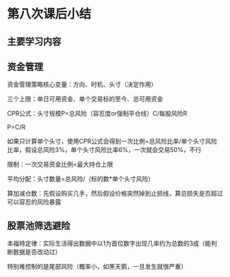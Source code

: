 # 第八次课后小结

## 主要学习内容

## 资金管理

资金管理策略核心变量：方向、时机、头寸（决定作用）

三个上限：单日可用资金、单个交易标的至今、总可用资金

CPR公式：头寸规模P=总风险（容忍度or强制平仓线）C/每股风险R

P=C/R

如果只计算单个头寸，使用CPR公式会得到一次比例=总风险比率/单个头寸风险比率，假设总风险3%，单个头寸风险比率6%，一次就会交易50%，不行

限制：一次交易资金比例<最大持仓上限

平均分配：头寸数量=总风险/（标的数*单个头寸风险）

算加减仓数：先假设购买几手，然后假设价格突然掉到止损线，算总损失是否超过可以容忍的风险暴露

## 股票池筛选避险

本福特定律：实际生活得出数据中以1为首位数字出现几率约为总数的3成（能判断数据是否改动过）

特别难控制的是尾部风险（概率小，如黑天鹅，一旦发生就很严重）